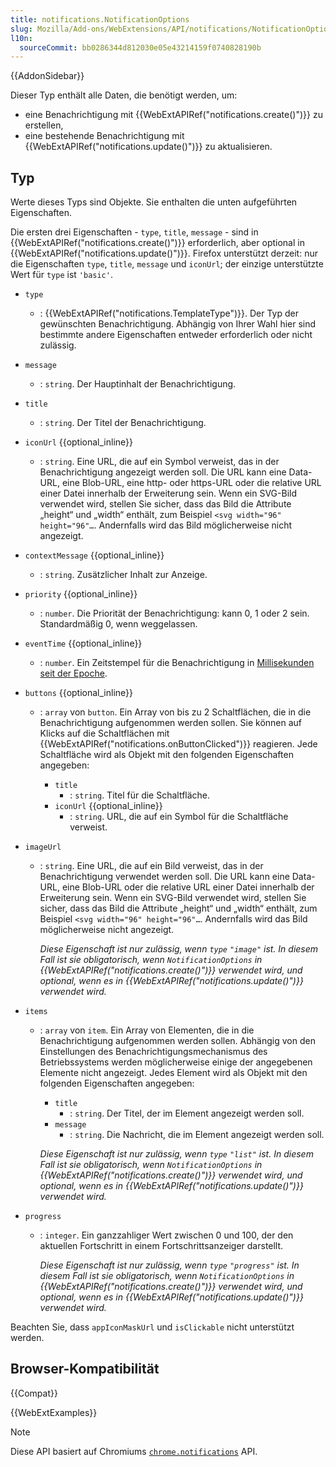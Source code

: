 ```yaml
---
title: notifications.NotificationOptions
slug: Mozilla/Add-ons/WebExtensions/API/notifications/NotificationOptions
l10n:
  sourceCommit: bb0286344d812030e05e43214159f0740828190b
---
```


{{AddonSidebar}}

Dieser Typ enthält alle Daten, die benötigt werden, um:

- eine Benachrichtigung mit {{WebExtAPIRef("notifications.create()")}} zu erstellen,
- eine bestehende Benachrichtigung mit {{WebExtAPIRef("notifications.update()")}} zu aktualisieren.

## Typ

Werte dieses Typs sind Objekte. Sie enthalten die unten aufgeführten Eigenschaften.

Die ersten drei Eigenschaften - `type`, `title`, `message` - sind in {{WebExtAPIRef("notifications.create()")}} erforderlich, aber optional in {{WebExtAPIRef("notifications.update()")}}. Firefox unterstützt derzeit: nur die Eigenschaften `type`, `title`, `message` und `iconUrl`; der einzige unterstützte Wert für `type` ist `'basic'`.

- `type`
  - : {{WebExtAPIRef("notifications.TemplateType")}}. Der Typ der gewünschten Benachrichtigung. Abhängig von Ihrer Wahl hier sind bestimmte andere Eigenschaften entweder erforderlich oder nicht zulässig.
- `message`
  - : `string`. Der Hauptinhalt der Benachrichtigung.
- `title`
  - : `string`. Der Titel der Benachrichtigung.
- `iconUrl` {{optional_inline}}
  - : `string`. Eine URL, die auf ein Symbol verweist, das in der Benachrichtigung angezeigt werden soll. Die URL kann eine Data-URL, eine Blob-URL, eine http- oder https-URL oder die relative URL einer Datei innerhalb der Erweiterung sein. Wenn ein SVG-Bild verwendet wird, stellen Sie sicher, dass das Bild die Attribute „height“ und „width“ enthält, zum Beispiel `<svg width="96" height="96"…`. Andernfalls wird das Bild möglicherweise nicht angezeigt.
- `contextMessage` {{optional_inline}}
  - : `string`. Zusätzlicher Inhalt zur Anzeige.
- `priority` {{optional_inline}}
  - : `number`. Die Priorität der Benachrichtigung: kann 0, 1 oder 2 sein. Standardmäßig 0, wenn weggelassen.
- `eventTime` {{optional_inline}}
  - : `number`. Ein Zeitstempel für die Benachrichtigung in [Millisekunden seit der Epoche](https://en.wikipedia.org/wiki/Unix_time).
- `buttons` {{optional_inline}}

  - : `array` von `button`. Ein Array von bis zu 2 Schaltflächen, die in die Benachrichtigung aufgenommen werden sollen. Sie können auf Klicks auf die Schaltflächen mit {{WebExtAPIRef("notifications.onButtonClicked")}} reagieren. Jede Schaltfläche wird als Objekt mit den folgenden Eigenschaften angegeben:

    - `title`
      - : `string`. Titel für die Schaltfläche.
    - `iconUrl` {{optional_inline}}
      - : `string`. URL, die auf ein Symbol für die Schaltfläche verweist.

- `imageUrl`

  - : `string`. Eine URL, die auf ein Bild verweist, das in der Benachrichtigung verwendet werden soll. Die URL kann eine Data-URL, eine Blob-URL oder die relative URL einer Datei innerhalb der Erweiterung sein. Wenn ein SVG-Bild verwendet wird, stellen Sie sicher, dass das Bild die Attribute „height“ und „width“ enthält, zum Beispiel `<svg width="96" height="96"…`. Andernfalls wird das Bild möglicherweise nicht angezeigt.

    _Diese Eigenschaft ist nur zulässig, wenn `type` `"image"` ist. In diesem Fall ist sie obligatorisch, wenn `NotificationOptions` in {{WebExtAPIRef("notifications.create()")}} verwendet wird, und optional, wenn es in {{WebExtAPIRef("notifications.update()")}} verwendet wird._

- `items`

  - : `array` von `item`. Ein Array von Elementen, die in die Benachrichtigung aufgenommen werden sollen. Abhängig von den Einstellungen des Benachrichtigungsmechanismus des Betriebssystems werden möglicherweise einige der angegebenen Elemente nicht angezeigt. Jedes Element wird als Objekt mit den folgenden Eigenschaften angegeben:

    - `title`
      - : `string`. Der Titel, der im Element angezeigt werden soll.
    - `message`
      - : `string`. Die Nachricht, die im Element angezeigt werden soll.

    _Diese Eigenschaft ist nur zulässig, wenn `type` `"list"` ist. In diesem Fall ist sie obligatorisch, wenn `NotificationOptions` in {{WebExtAPIRef("notifications.create()")}} verwendet wird, und optional, wenn es in {{WebExtAPIRef("notifications.update()")}} verwendet wird._

- `progress`

  - : `integer`. Ein ganzzahliger Wert zwischen 0 und 100, der den aktuellen Fortschritt in einem Fortschrittsanzeiger darstellt.

    _Diese Eigenschaft ist nur zulässig, wenn `type` `"progress"` ist. In diesem Fall ist sie obligatorisch, wenn `NotificationOptions` in {{WebExtAPIRef("notifications.create()")}} verwendet wird, und optional, wenn es in {{WebExtAPIRef("notifications.update()")}} verwendet wird._

Beachten Sie, dass `appIconMaskUrl` und `isClickable` nicht unterstützt werden.

## Browser-Kompatibilität

{{Compat}}

{{WebExtExamples}}

> [!NOTE]
> Diese API basiert auf Chromiums [`chrome.notifications`](https://developer.chrome.com/docs/extensions/reference/api/notifications) API.
